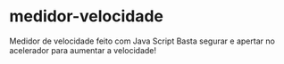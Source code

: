 # medidor-velocidade
Medidor de velocidade feito com Java Script
Basta segurar e apertar no acelerador para aumentar a velocidade!
